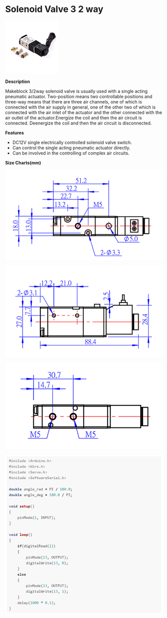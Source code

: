 # Solenoid Valve 3 2 way

![](../../../../.gitbook/assets/0%20%2829%29.jpeg)

**Description**

Makeblock 3/2way solenoid valve is usually used with a single acting pneumatic actuator. Two-position means two controllable positions and three-way means that there are three air channels, one of which is connected with the air supply in general, one of the other two of which is connected with the air inlet of the actuator and the other connected with the air outlet of the actuator.Energize the coil and then the air circuit is connected. Deenergize the coil and then the air circuit is disconnected.

**Features**

* DC12V single electrically controlled solenoid valve switch.
* Can control the single acting pneumatic actuator directly.
* Can be involved in the controlling of complex air circuits.

**Size Charts\(mm\)**

![](../../../../.gitbook/assets/1%20%287%29.png)

![](../../../../.gitbook/assets/2%20%2824%29.png)

![](../../../../.gitbook/assets/3%20%2812%29.png)

![](../../../../.gitbook/assets/4%20%2815%29.png)

